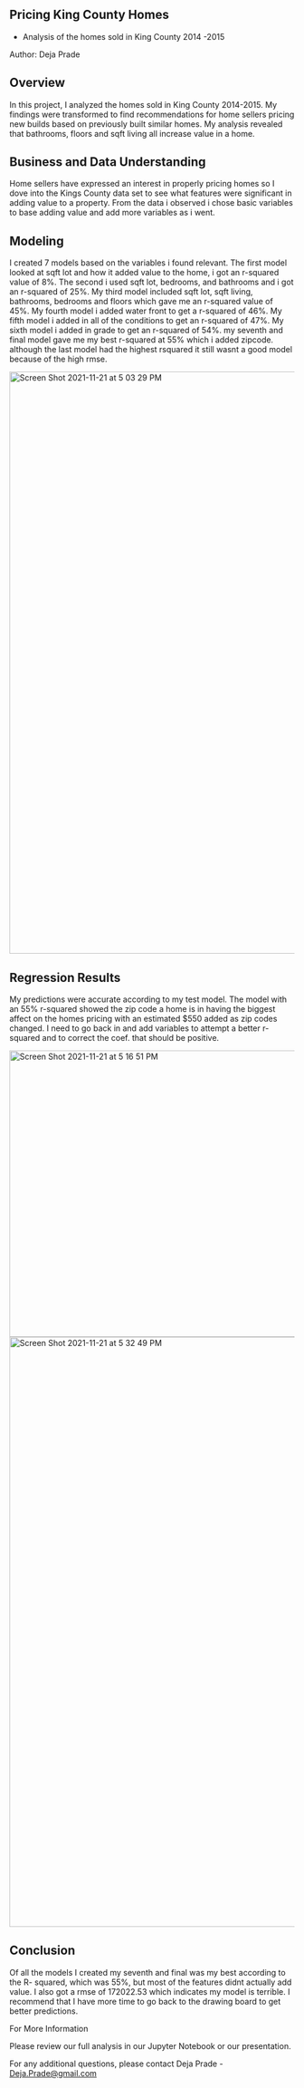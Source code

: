 ## Pricing King County Homes

- Analysis of the homes sold in King County 2014 -2015

Author: Deja Prade

## Overview

In this project, I analyzed the homes sold in King County 2014-2015. My findings were transformed to find recommendations for home sellers pricing new builds based on previously built similar homes. My analysis revealed that bathrooms, floors and sqft living all increase value in a home.  

## Business and Data Understanding

Home sellers have expressed an interest in properly pricing homes so I dove into the Kings County data set to see what features were significant in adding value to a property. From the data i observed i chose basic variables to base adding value and add more variables as i went.

## Modeling

I created 7 models based on the variables i found relevant. The first model looked at sqft lot and how it added value to the home, i got an r-squared value of 8%. The second i used sqft lot, bedrooms, and bathrooms and i got an r-squared of 25%. My third model included sqft lot, sqft living, bathrooms, bedrooms and floors which gave me an r-squared value of 45%. My fourth model i added water front to get a r-squared of 46%. My fifth model i added in all of the conditions to get an r-squared of 47%. My sixth model i added in grade to get an r-squared of 54%. my seventh and final model gave me my best r-squared at 55% which i added zipcode. although the last model had the highest rsquared it still wasnt a good model because of the high rmse. 

<img width="1028" alt="Screen Shot 2021-11-21 at 5 03 29 PM" src="https://user-images.githubusercontent.com/92389914/142785127-9ce6582a-84e1-4405-9d42-cc6c68a5b7a9.png">


## Regression Results
My predictions were accurate according to my test model. The model with an 55% r-squared showed the zip code a home is in having the biggest affect on the homes pricing with an estimated $550 added as zip codes changed. I need to go back in and add variables to attempt a better r-squared and to correct the coef. that should be positive.

<img width="506" alt="Screen Shot 2021-11-21 at 5 16 51 PM" src="https://user-images.githubusercontent.com/92389914/142785139-58a5caa4-b754-4f86-98ed-f214b4a795a3.png">
<img width="1042" alt="Screen Shot 2021-11-21 at 5 32 49 PM" src="https://user-images.githubusercontent.com/92389914/142785150-5a425e66-d261-410a-b2d2-75c830dff3d8.png">


## Conclusion

Of all the models I created my seventh and final was my best according to the R- squared, which was 55%, but most of the features didnt actually add value. I also got a rmse of 172022.53 which indicates my model is terrible. I recommend that I have more time to go back to the drawing board to get better predictions.

For More Information

Please review our full analysis in our Jupyter Notebook or our presentation.

For any additional questions, please contact Deja Prade - Deja.Prade@gmail.com
